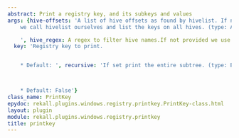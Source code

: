 ```yaml
---
abstract: Print a registry key, and its subkeys and values
args: {hive-offsets: 'A list of hive offsets as found by hivelist. If not provided
    we call hivelist ourselves and list the keys on all hives. (type: ArrayIntParser)

    ', hive_regex: A regex to filter hive names.If not provided we use all hives.,
  key: 'Registry key to print.


    * Default: ', recursive: 'If set print the entire subtree. (type: Boolean)



    * Default: False'}
class_name: PrintKey
epydoc: rekall.plugins.windows.registry.printkey.PrintKey-class.html
layout: plugin
module: rekall.plugins.windows.registry.printkey
title: printkey
---
```


